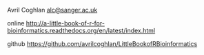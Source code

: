 Avril Coghlan
alc@sanger.ac.uk

online
http://a-little-book-of-r-for-bioinformatics.readthedocs.org/en/latest/index.html

github
https://github.com/avrilcoghlan/LittleBookofRBioinformatics
